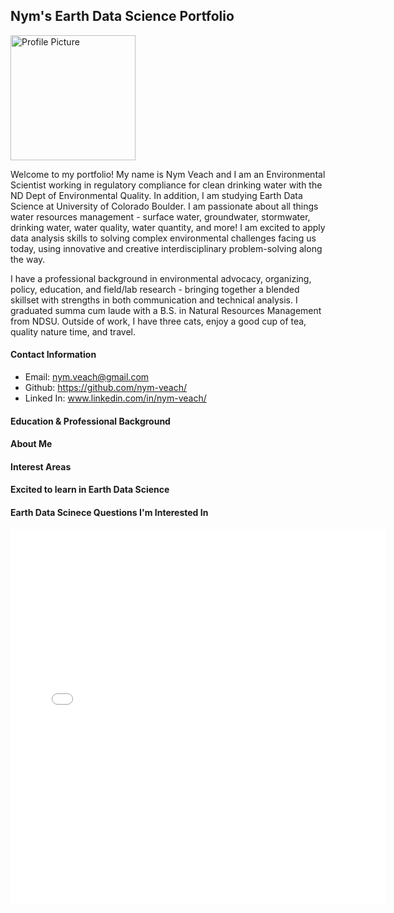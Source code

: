 ## Nym's Earth Data Science Portfolio

<img src="img/Profile-Picture-Nym1.jpg" alt="Profile Picture" width="200">

Welcome to my portfolio! My name is Nym Veach and I am an Environmental Scientist working in regulatory compliance for clean drinking water with the ND Dept of Environmental Quality.  In addition,  I am studying Earth Data Science at University of Colorado Boulder. I am passionate about all things water resources management - surface water, groundwater, stormwater, drinking water, water quality, water quantity, and more! I am excited to apply data analysis skills to solving complex environmental challenges facing us today, using innovative and creative interdisciplinary problem-solving along the way.

I have a professional background in environmental advocacy, organizing, policy, education, and field/lab research - bringing together a blended skillset with strengths in both communication and technical analysis. I graduated summa cum laude with a B.S. in Natural Resources Management from NDSU. Outside of work, I have three cats, enjoy a good cup of tea, quality nature time, and travel. 

#### Contact Information
* Email: nym.veach@gmail.com
* Github: https://github.com/nym-veach/
* Linked In: www.linkedin.com/in/nym-veach/


#### Education & Professional Background
#### About Me
#### Interest Areas
#### Excited to learn in Earth Data Science
#### Earth Data Scinece Questions I'm Interested In

<embed type="text/html" src="img/lakemetigoshe.html" width="600" height="600">
